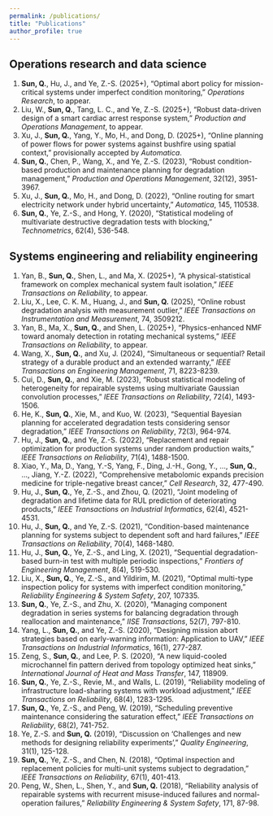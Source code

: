 ```yaml
---
permalink: /publications/
title: "Publications"
author_profile: true
---
```


## Operations research and data science

1. **Sun, Q.**, Hu, J., and Ye, Z.-S. (2025+), “Optimal abort policy for mission-critical systems under imperfect condition monitoring,” *Operations Research*, to appear.
1. Liu, W., **Sun, Q.**, Tang, L. C., and Ye, Z.-S. (2025+), “Robust data-driven design of a smart cardiac arrest response system,” *Production and Operations Management*, to appear.
1. Xu, J., **Sun, Q.**, Yang, Y., Mo, H., and Dong, D. (2025+), “Online planning of power flows for power systems against bushfire using spatial context,” provisionally accepted by *Automatica*.
1. **Sun, Q.**, Chen, P., Wang, X., and Ye, Z.-S. (2023), “Robust condition-based production and maintenance planning for degradation management,” *Production and Operations Management*, 32(12), 3951-3967.
1. Xu, J., **Sun, Q.**, Mo, H., and Dong, D. (2022), “Online routing for smart electricity network under hybrid uncertainty,” *Automatica*, 145, 110538.
1. **Sun, Q.**, Ye, Z.-S., and Hong, Y. (2020), “Statistical modeling of multivariate destructive degradation tests with blocking,” *Technometrics*, 62(4), 536-548.


## Systems engineering and reliability engineering

1. Yan, B., **Sun, Q.**, Shen, L., and Ma, X. (2025+), “A physical-statistical framework on complex mechanical system fault isolation,” *IEEE Transactions on Reliability*, to appear.
1. Liu, X., Lee, C. K. M., Huang, J., and **Sun, Q.** (2025), “Online robust degradation analysis with measurement outlier,” *IEEE Transactions on Instrumentation and Measurement*, 74, 3509212.
1. Yan, B., Ma, X., **Sun, Q.**, and Shen, L. (2025+), “Physics-enhanced NMF toward anomaly detection in rotating mechanical systems,” *IEEE Transactions on Reliability*, to appear.
1. Wang, X., **Sun, Q.**, and Xu, J. (2024), “Simultaneous or sequential? Retail strategy of a durable product and an extended warranty,” *IEEE Transactions on Engineering Management*, 71, 8223-8239.
1. Cui, D., **Sun, Q.**, and Xie, M. (2023), “Robust statistical modeling of heterogeneity for repairable systems using multivariate Gaussian convolution processes,” *IEEE Transactions on Reliability*, 72(4), 1493-1506.
1. He, K., **Sun, Q.**, Xie, M., and Kuo, W. (2023), “Sequential Bayesian planning for accelerated degradation tests considering sensor degradation,” *IEEE Transactions on Reliability*, 72(3), 964-974.
1. Hu, J., **Sun, Q.**, and Ye, Z.-S. (2022), “Replacement and repair optimization for production systems under random production waits,” *IEEE Transactions on Reliability*, 71(4), 1488-1500.
1. Xiao, Y., Ma, D., Yang, Y.-S, Yang, F., Ding, J.-H., Gong, Y., …, **Sun, Q.**, …, Jiang, Y.-Z. (2022), “Comprehensive metabolomic expands precision medicine for triple-negative breast cancer,” *Cell Research*, 32, 477-490. 
1. Hu, J., **Sun, Q.**, Ye, Z.-S., and Zhou, Q. (2021), “Joint modeling of degradation and lifetime data for RUL prediction of deteriorating products,” *IEEE Transactions on Industrial Informatics*, 62(4), 4521-4531.
1. Hu, J., **Sun, Q.**, and Ye, Z.-S. (2021), “Condition-based maintenance planning for systems subject to dependent soft and hard failures,” *IEEE Transactions on Reliability*, 70(4), 1468-1480.
1. Hu, J., **Sun, Q.**, Ye, Z.-S., and Ling, X. (2021), “Sequential degradation-based burn-in test with multiple periodic inspections,” *Frontiers of Engineering Management*, 8(4), 519-530.
1. Liu, X., **Sun, Q.**, Ye, Z.-S., and Yildirim, M. (2021), “Optimal multi-type inspection policy for systems with imperfect condition monitoring,” *Reliability Engineering & System Safety*, 207, 107335.
1. **Sun, Q.**, Ye, Z.-S., and Zhu, X. (2020), “Managing component degradation in series systems for balancing degradation through reallocation and maintenance,” *IISE Transactions*, 52(7), 797-810. 
1. Yang, L., **Sun, Q.**, and Ye, Z.-S. (2020), “Designing mission abort strategies based on early-warning information: Application to UAV,” *IEEE Transactions on Industrial Informatics*, 16(1), 277-287.
1. Zeng, S., **Sun, Q.**, and Lee, P. S. (2020), “A new liquid-cooled microchannel fin pattern derived from topology optimized heat sinks,” *International Journal of Heat and Mass Transfer*, 147, 118909.
1. **Sun, Q.**, Ye, Z.-S., Revie, M., and Walls, L. (2019), “Reliability modeling of infrastructure load-sharing systems with workload adjustment,” *IEEE Transactions on Reliability*, 68(4), 1283-1295. 
1. **Sun, Q.**, Ye, Z.-S., and Peng, W. (2019), “Scheduling preventive maintenance considering the saturation effect,” *IEEE Transactions on Reliability*, 68(2), 741-752.
1. Ye, Z.-S. and **Sun, Q.** (2019), “Discussion on ‘Challenges and new methods for designing reliability experiments’,” *Quality Engineering*, 31(1), 125-128.
1. **Sun, Q.**, Ye, Z.-S., and Chen, N. (2018), “Optimal inspection and replacement policies for multi-unit systems subject to degradation,” *IEEE Transactions on Reliability*, 67(1), 401-413.
1. Peng, W., Shen, L., Shen, Y., and **Sun, Q.** (2018), “Reliability analysis of repairable systems with recurrent misuse-induced failures and normal-operation failures,” *Reliability Engineering & System Safety*, 171, 87-98.
